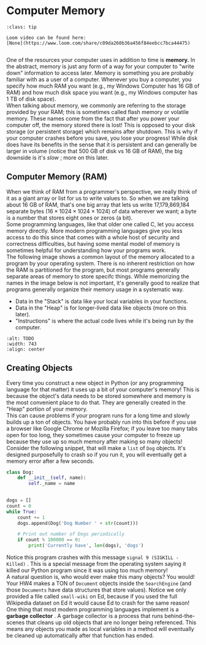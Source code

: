 # Computer Memory

```{admonition} Tip
:class: tip

Loom video can be found here:
[None](https://www.loom.com/share/c09da260b36a456f84eebcc7bca44475)


```

One of the resources your computer uses in addition to time is **memory.** In the abstract, memory is just any form of a way for your computer to "write down" information to access later. Memory is something you are probably familiar with as a user of a computer. Whenever you buy a computer, you specify how much RAM you want (e.g., my Windows Computer has 16 GB of RAM) and how much disk space you want (e.g., my Windows computer has 1 TB of disk space).  
When talking about memory, we commonly are referring to the storage provided by your RAM; this is sometimes called flash memory or volatile memory. These names come from the fact that after you power your computer off, the memory stored there is lost! This is opposed to your disk storage (or persistent storage) which remains after shutdown. This is why if your computer crashes before you save, you lose your progress! While disk does have its benefits in the sense that it is persistent and can generally be larger in volume (notice that 500 GB of disk vs 16 GB of RAM), the big downside is it's *slow* ; more on this later.  
##  Computer Memory (RAM)  

When we think of RAM from a programmer's perspective, we really think of it as a giant array or list for us to write values to. So when we are talking about 16 GB of RAM, that's one big array that lets us write 17,179,869,184  separate bytes ($16 \times 1024 \times 1024 \times 1024$) of data wherever we want;  a byte is a number that stores eight ones or zeros (a bit).  
Some programming languages, like that older one called C, let you access memory directly. More modern programming languages give you less access to do this since that comes with a whole host of security and correctness difficulties, but having some mental model of memory is sometimes helpful for understanding how your programs work.  
The following image shows a common layout of the memory allocated to a program by your operating system. There is no inherent restriction on how the RAM is partitioned for the program, but most programs generally separate areas of memory to store specifc things. While memorizing the names in the image below is not important, it's generally good to realize that programs generally organize their memory usage in a systematic way.  
-  Data in the "Stack" is data like your local variables in your functions.  
-  Data in the "Heap" is for longer-lived data like objects (more on this later).  
-  "Instructions" is where the actual code lives while it's being run by the computer.  

```{image} https://static.us.edusercontent.com/files/hdSccOqAQu0ag6gG1JNH4HZx
:alt: TODO
:width: 743
:align: center
```

##  Creating Objects  

Every time you construct a new object in Python (or any programming language for that matter) it uses up a bit of your computer's memory! This is because the object's data needs to be stored somewhere and memory is the most convenient place to do that. They are generally created in the "Heap" portion of your memory.  
This can cause problems if your program runs for a long time and slowly builds up a ton of objects. You have probably run into this before if you use a browser like Google Chrome or Mozilla Firefox; if you leave too many tabs open for too long, they sometimes cause your computer to freeze up because they use up so much memory after making so many objects!  
Consider the following snippet, that will make a `list` of `Dog` objects. It's designed purposefully to crash so if you run it, you will eventually get a memory error after a few seconds.  
```python
class Dog:
    def __init__(self, name):
        self._name = name
        

dogs = []
count = 0
while True:
    count += 1
    dogs.append(Dog('Dog Number ' + str(count)))

    # Print out number of Dogs periodically
    if count % 100000 == 0:
        print('Currently have', len(dogs), 'dogs')
```

Notice this program crashes with this message `signal 9 (SIGKILL - Killed)` . This is a special message from the operating system saying it killed our Python program since it was using too much memory!  
A natural question is, who would ever make this many objects? You would! Your HW4 makes a TON of `Document` objects inside the `SearchEngine` (and those `Documents` have data structures that store values). Notice we only provided a file called `small-wiki` on Ed, because if you used the full Wikipedia dataset on Ed it would cause Ed to crash for the same reason!  
One thing that most modern programming languages implement is a **garbage collector** . A garbage collector is a process that runs behind-the-scenes that cleans up old objects that are no longer being referenced. This means any objects you made as local variables in a method will eventually be cleaned up automatically after that function has ended.  
